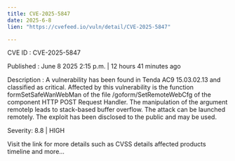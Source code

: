 ```yaml
---
title: CVE-2025-5847
date: 2025-6-8
lien: "https://cvefeed.io/vuln/detail/CVE-2025-5847"

---
```


CVE ID : CVE-2025-5847

Published :  June 8
2025
2:15 p.m. | 12 hours
41 minutes ago

Description : A vulnerability has been found in Tenda AC9 15.03.02.13 and classified as critical. Affected by this vulnerability is the function formSetSafeWanWebMan of the file /goform/SetRemoteWebCfg of the component HTTP POST Request Handler. The manipulation of the argument remoteIp leads to stack-based buffer overflow. The attack can be launched remotely. The exploit has been disclosed to the public and may be used.

Severity: 8.8 | HIGH

Visit the link for more details
such as CVSS details
affected products
timeline
and more...
